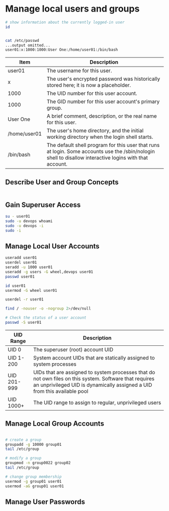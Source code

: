 # Manage local users and groups
```bash
# show information about the currently logged-in user
id



```


```bash
cat /etc/passwd
...output omitted...
user01:x:1000:1000:User One:/home/user01:/bin/bash
```

| Item         | Description                                                                                                                                             |
| ------------ | ------------------------------------------------------------------------------------------------------------------------------------------------------- |
| user01       | The username for this user.                                                                                                                             |
| x            | The user's encrypted password was historically stored here; it is now a placeholder.                                                                    |
| 1000         | The UID number for this user account.                                                                                                                   |
| 1000         | The GID number for this user account's primary group.                                                                                                   |
| User One     | A brief comment, description, or the real name for this user.                                                                                           |
| /home/user01 | The user's home directory, and the initial working directory when the login shell starts.                                                               |
| /bin/bash    | The default shell program for this user that runs at login. Some accounts use the /sbin/nologin shell to disallow interactive logins with that account. |


## Describe User and Group Concepts

```bash
```

## Gain Superuser Access
```bash
su - user01
sudo -u devops whoami
sudo -u devops -i
sudo -i
```

## Manage Local User Accounts
```bash
useradd user01
userdel user01
seradd -u 1000 user01
useradd -g users -G wheel,devops user01
passwd user01

id user01
usermod -G wheel user01

userdel -r user01

find / -nouser -o -nogroup 2>/dev/null

# Check the status of a user account
passwd -S user01
```

| UID Range   | Description                                                                                                                                                                        |
| ----------- | ---------------------------------------------------------------------------------------------------------------------------------------------------------------------------------- |
| UID 0       | The superuser (root) account UID                                                                                                                                                   |
| UID 1-200   | System account UIDs that are statically assigned to system processes                                                                                                               |
| UID 201-999 | UIDs that are assigned to system processes that do not own files on this system. Software that requires an unprivileged UID is dynamically assigned a UID from this available pool |
| UID 1000+   | The UID range to assign to regular, unprivileged users                                                                                                                             |

## Manage Local Group Accounts
```bash

# create a group
groupadd -g 10000 group01
tail /etc/group

# modify a group
groupmod -n group0022 group02
tail /etc/group

# change group membership
usermod -g group01 user01
usermod -aG group01 user01
```

## Manage User Passwords
```bash
```
